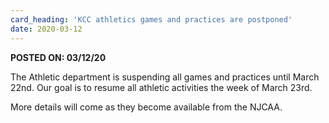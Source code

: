 ```yaml
---
card_heading: 'KCC athletics games and practices are postponed'
date: 2020-03-12
---
```


**POSTED ON: 03/12/20**

The Athletic department is suspending all games and practices until March 22nd. Our goal is to resume all athletic activities the week of March 23rd.

More details will come as they become available from the NJCAA.
